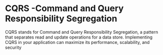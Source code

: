 # CQRS -Command and Query Responsibility Segregation
 CQRS stands for Command and Query Responsibility Segregation, a pattern that separates read and update operations for a data store. Implementing CQRS in your application can maximize its performance, scalability, and security
